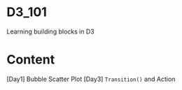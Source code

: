 # D3_101
Learning building blocks in D3

# Content
[Day1] Bubble Scatter Plot
[Day3] `Transition()` and Action
